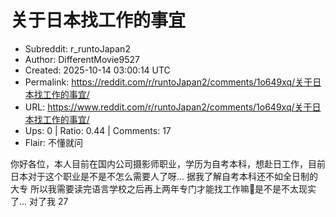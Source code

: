 # 关于日本找工作的事宜

- Subreddit: r_runtoJapan2
- Author: DifferentMovie9527
- Created: 2025-10-14 03:00:14 UTC
- Permalink: https://reddit.com/r/runtoJapan2/comments/1o649xq/关于日本找工作的事宜/
- URL: https://www.reddit.com/r/runtoJapan2/comments/1o649xq/关于日本找工作的事宜/
- Ups: 0 | Ratio: 0.44 | Comments: 17
- Flair: 不懂就问


你好各位，本人目前在国内公司摄影师职业，学历为自考本科，想赴日工作，目前日本对于这个职业是不是不怎么需要人了呀…
据我了解自考本科还不如全日制的大专
所以我需要读完语言学校之后再上两年专门才能找工作嘛🥲是不是不太现实了…
对了我 27

